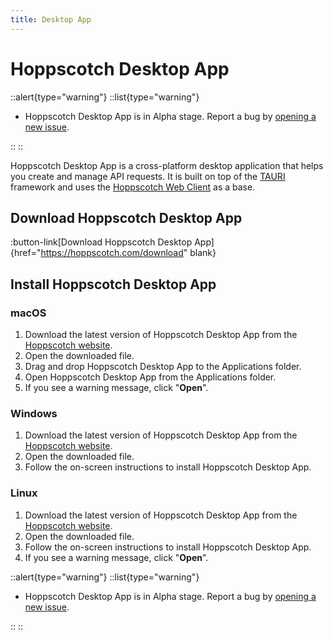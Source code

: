 ```yaml
---
title: Desktop App
---
```


# Hoppscotch Desktop App

::alert{type="warning"}
::list{type="warning"}

- Hoppscotch Desktop App is in Alpha stage. Report a bug by [opening a new issue](https://github.com/hoppscotch/hoppscotch/issues).

::
::

Hoppscotch Desktop App is a cross-platform desktop application that helps you create and manage API requests. It is built on top of the [TAURI](https://tauri.app/) framework and uses the [Hoppscotch Web Client](/documentation/clients/web) as a base.

<ZoomableImage src="clients/hoppscotch-desktop" extension="png" alt="Hoppscotch Desktop App" />

## Download Hoppscotch Desktop App

:button-link[Download Hoppscotch Desktop App]{href="https://hoppscotch.com/download" blank}

## Install Hoppscotch Desktop App

### macOS

1. Download the latest version of Hoppscotch Desktop App from the [Hoppscotch website](https://hoppscotch.com/download).
2. Open the downloaded file.
3. Drag and drop Hoppscotch Desktop App to the Applications folder.
4. Open Hoppscotch Desktop App from the Applications folder.
5. If you see a warning message, click "**Open**".

### Windows

1. Download the latest version of Hoppscotch Desktop App from the [Hoppscotch website](https://hoppscotch.com/download).
2. Open the downloaded file.
3. Follow the on-screen instructions to install Hoppscotch Desktop App.

### Linux

1. Download the latest version of Hoppscotch Desktop App from the [Hoppscotch website](https://hoppscotch.com/download).
2. Open the downloaded file.
3. Follow the on-screen instructions to install Hoppscotch Desktop App.
4. If you see a warning message, click "**Open**".

::alert{type="warning"}
::list{type="warning"}

- Hoppscotch Desktop App is in Alpha stage. Report a bug by [opening a new issue](https://github.com/hoppscotch/hoppscotch/issues).

::
::
